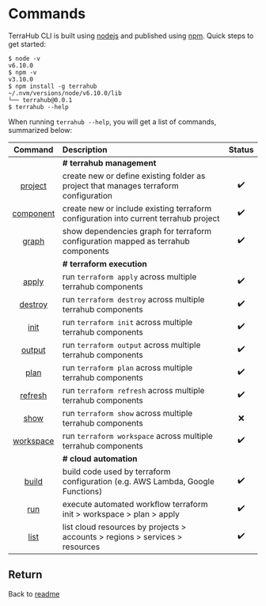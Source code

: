 # Commands

TerraHub CLI is built using [nodejs](https://nodejs.org) and published using [npm](https://www.npmjs.com). Quick steps to get started:
```shell
$ node -v
v6.10.0
$ npm -v
v3.10.0
$ npm install -g terrahub
~/.nvm/versions/node/v6.10.0/lib
└── terrahub@0.0.1
$ terrahub --help
```

When running `terrahub --help`, you will get a list of commands, summarized below:

| Command  | Description | Status |
| :---:    | :---        | :---:  |
|| **# terrahub management** ||
| [project](commands/project.md) | create new or define existing folder as project that manages terraform configuration | :heavy_check_mark: |
| [component](commands/component.md) | create new or include existing terraform configuration into current terrahub project | :heavy_check_mark: |
| [graph](commands/graph.md) | show dependencies graph for terraform configuration mapped as terrahub components | :heavy_check_mark: |
|| **# terraform execution** ||
| [apply](commands/apply.md) | run `terraform apply` across multiple terrahub components | :heavy_check_mark: |
| [destroy](commands/destroy.md) | run `terraform destroy` across multiple terrahub components | :heavy_check_mark: |
| [init](commands/init.md) | run `terraform init` across multiple terrahub components | :heavy_check_mark: |
| [output](commands/output.md) | run `terraform output` across multiple terrahub components | :heavy_check_mark: |
| [plan](commands/plan.md) | run `terraform plan` across multiple terrahub components | :heavy_check_mark: |
| [refresh](commands/refresh.md) | run `terraform refresh` across multiple terrahub components | :heavy_check_mark: |
| [show](commands/show.md) | run `terraform show` across multiple terrahub components | :x: |
| [workspace](commands/workspace.md) | run `terraform workspace` across multiple terrahub components | :heavy_check_mark: |
|| **# cloud automation** ||
| [build](commands/build.md) | build code used by terraform configuration (e.g. AWS Lambda, Google Functions) | :heavy_check_mark: |
| [run](commands/run.md) | execute automated workflow terraform init > workspace > plan > apply | :heavy_check_mark: |
| [list](commands/list.md) | list cloud resources by projects > accounts > regions > services > resources | :heavy_check_mark: |


## Return
Back to [readme](readme.md)

